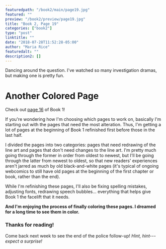 ```yaml
---
featuredpath: "/book2/main/page19.jpg"
featured: ""
preview: "/book2/preview/page19.jpg"
title: "Book 2, Page 19"
categories: ["book2"]
type: "post"
linktitle: ""
date: "2018-07-28T11:52:28-05:00"
author: "Maria Rice"
featuredalt: ""
description2: []
---
```


Dancing around the question. I've watched so many
investigation dramas, but making one is pretty fun.

# Another Colored Page

Check out [page 16](https://mcrice123.github.io/morphic/blog/book-1-page-16/) of Book 1!

If you're wondering how I'm choosing which pages to work on,
basically I'm starting out with the pages that need the most
alteration. Thus, I'm getting a lot of pages at the beginning
of Book 1 refinished first before those in the last half.

I divided the pages into two categories: pages that need
redrawing of the line art and pages that don't need changes
to the line art. I'm pretty much going through the former
in order from oldest to newest, but I'll be going through the
latter from newest to oldest, so that new readers' experiences
aren't jarred as much by old black-and-white pages (it's
typical of ongoing webcomics to still have old pages at the
beginning of the first chapter or book, rather than the end).

While I'm refinishing these pages, I'll also be fixing
spelling mistakes, adjusting fonts, redrawing speech bubbles...
everything that helps give Book 1 the facelift that it needs.

**And I'm enjoying the process of finally coloring these
pages. I dreamed for a long time to see them in color.**

### Thanks for reading!

Come back next week to see the end of the police follow-up!
_Hint, hint---expect a surprise!_
